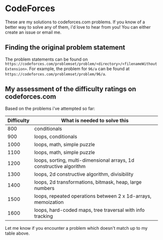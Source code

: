 # CodeForces

These are my solutions to codeforces.com problems. If you know of a better way to solve any of them, i'd love to hear from you! You can either create an issue or email me.

## Finding the original problem statement
The problem statements can be found on `https://codeforces.com/problemset/problem/<directory>/<filenameWithoutExtension>`. For example, the problem for `96/a` can be found at `https://codeforces.com/problemset/problem/96/a`.

## My assessment of the difficulty ratings on codeforces.com
Based on the problems i've attempted so far:

| Difficulty | What is needed to solve this                                                     |
| ---------- | -------------------------------------------------------------------------------- |
| 800        | conditionals                                                                     |
| 900        | loops, conditionals                                                              |
| 1000       | loops, math, simple puzzle                                                       |
| 1100       | loops, math, simple puzzle                                                       |
| 1200       | loops, sorting, multi-dimensional arrays, 1d constructive algorithm              |
| 1300       | loops, 2d constructive algorithm, divisibility                                   |
| 1400       | loops, 2d transformations, bitmask, heap, large numbers                          |
| 1500       | loops, repeated operations between 2 x 1d-arrays, memoization                    |
| 1600       | loops, hard-coded maps, tree traversal with info tracking                        |

Let me know if you encounter a problem which doesn't match up to my table above.
